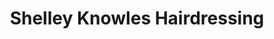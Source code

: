 ---
title: "Shelley Knowles Hairdressing"
url: /kendal/shelley-knowles-hairdressing/
shop: Friseur
---